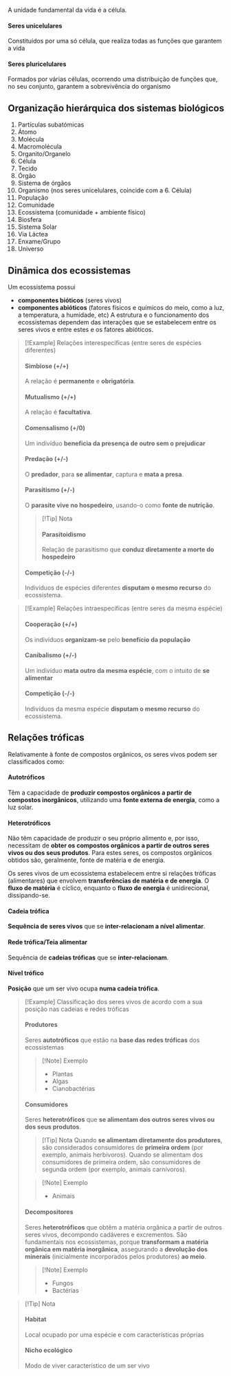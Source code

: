 A unidade fundamental da vida é a célula.
#### Seres unicelulares
Constituídos por uma só célula, que realiza todas as funções que garantem a vida
#### Seres pluricelulares
Formados por várias células, ocorrendo uma distribuição de funções que, no seu conjunto, garantem a sobrevivência do organismo

## Organização hierárquica dos sistemas biológicos
 
1. Partículas subatómicas
2. Átomo
3. Molécula
4. Macromolécula
5. Organito/Organelo
6. Célula
7. Tecido
8. Órgão
9. Sistema de órgãos
10. Organismo (nos seres unicelulares, coincide com a 6. Célula)
11. População
12. Comunidade
13. Ecossistema (comunidade + ambiente físico)
14. Biosfera
15. Sistema Solar
16. Via Láctea
17. Enxame/Grupo
18. Universo

## Dinâmica dos ecossistemas
 
Um ecossistema possui
- **componentes bióticos** (seres vivos)
- **componentes abióticos** (fatores físicos e químicos do meio, como a luz, a temperatura, a humidade, etc)
A estrutura e o funcionamento dos ecossistemas dependem das interações que se estabelecem entre os seres vivos e entre estes e os fatores abióticos.

>[!Example] Relações interespecíficas (entre seres de espécies diferentes)
>#### Simbiose (+/+)
>A relação é **permanente** e **obrigatória**.
>
>#### Mutualismo (+/+)
>A relação é **facultativa**.
>
>#### Comensalismo (+/0)
>Um indivíduo **beneficia da presença de outro sem o prejudicar**
>
>#### Predação (+/-)
>O **predador**, para **se alimentar**, captura e **mata a presa**.
>
>#### Parasitismo (+/-)
>O **parasite vive no hospedeiro**, usando-o como **fonte de nutrição**.
>>[!Tip] Nota
>>#### Parasitoidismo
>>Relação de parasitismo que **conduz diretamente a morte do hospedeiro**
>
>#### Competição (-/-)
>Indivíduos de espécies diferentes **disputam o mesmo recurso** do ecossistema.

>[!Example] Relações intraespecíficas (entre seres da mesma espécie)
>#### Cooperação (+/+)
>Os indivíduos **organizam-se** pelo **benefício da população**
>
>#### Canibalismo (+/-)
>Um indivíduo **mata outro da mesma espécie**, com o intuito de **se alimentar**
>
>#### Competição (-/-)
>Indivíduos da mesma espécie **disputam o mesmo recurso** do ecossistema.

## Relações tróficas
 
Relativamente à fonte de compostos orgânicos, os seres vivos podem ser classificados como:
#### Autotróficos
Têm a capacidade de **produzir compostos orgânicos a partir de compostos inorgânicos**, utilizando uma **fonte externa de energia**, como a luz solar.
#### Heterotróficos
Não têm capacidade de produzir o seu próprio alimento e, por isso, necessitam de **obter os compostos orgânicos a partir de outros seres vivos ou dos seus produtos**. Para estes seres, os compostos orgânicos obtidos são, geralmente, fonte de matéria e de energia.

Os seres vivos de um ecossistema estabelecem entre si relações tróficas (alimentares) que envolvem **transferências de matéria e de energia**.
O **fluxo de matéria** é cíclico, enquanto o **fluxo de energia** é unidirecional, dissipando-se.
#### Cadeia trófica
**Sequência de seres vivos** que se **inter-relacionam a nível alimentar**.
#### Rede trófica/Teia alimentar
Sequência de **cadeias tróficas** que se **inter-relacionam**.
#### Nível trófico
**Posição** que um ser vivo ocupa **numa cadeia trófica**.

>[!Example] Classificação dos seres vivos de acordo com a sua posição nas cadeias e redes tróficas
>#### Produtores
>Seres **autotróficos** que estão na **base das redes tróficas** dos ecossistemas
>>[!Note] Exemplo
>>- Plantas
>>- Algas
>>- Cianobactérias
>
>#### Consumidores
>Seres **heterotróficos** que **se alimentam dos outros seres vivos ou dos seus produtos**.
>>[!Tip] Nota
>>Quando **se alimentam diretamente dos produtores**, são considerados consumidores de **primeira ordem** (por exemplo, animais herbívoros).
>>Quando se alimentam dos consumidores de primeira ordem, são consumidores de segunda ordem (por exemplo, animais carnívoros).
>
>
>>[!Note] Exemplo
>>- Animais
>
>#### Decompositores
>Seres **heterotróficos** que obtêm a matéria orgânica a partir de outros seres vivos, decompondo cadáveres e excrementos.
>São fundamentais nos ecossistemas, porque **transformam a matéria orgânica em matéria inorgânica**, assegurando a **devolução dos minerais** (inicialmente incorporados pelos produtores) **ao meio**.
>>[!Note] Exemplo
>>- Fungos
>>- Bactérias

>[!Tip] Nota
>#### Habitat
>Local ocupado por uma espécie e com características próprias
>
>#### Nicho ecológico
> Modo de viver característico de um ser vivo